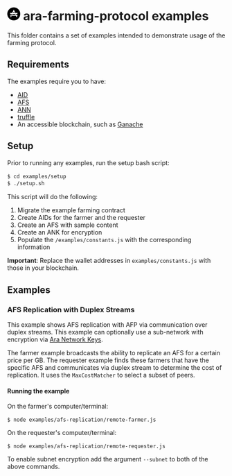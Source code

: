 <img src="https://github.com/arablocks/ara-module-template/blob/master/ara.png" width="30" height="30" /> ara-farming-protocol examples
========

This folder contains a set of examples intended to demonstrate usage of the farming protocol.

## Requirements

The examples require you to have:
- [AID](https://github.com/AraBlocks/ara-identity)
- [AFS](https://github.com/AraBlocks/ara-filesystem)
- [ANN](https://github.com/AraBlocks/ara-network)
- [truffle](https://truffleframework.com/)
- An accessible blockchain, such as [Ganache](https://truffleframework.com/ganache)

## Setup

 Prior to running any examples, run the setup bash script:

```sh
$ cd examples/setup
$ ./setup.sh
```

This script will do the following:
1. Migrate the example farming contract
2. Create AIDs for the farmer and the requester
3. Create an AFS with sample content
4. Create an ANK for encryption
4. Populate the `/examples/constants.js` with the corresponding information

**Important**: Replace the wallet addresses in `examples/constants.js` with those in your blockchain.

## Examples

### AFS Replication with Duplex Streams

This example shows AFS replication with AFP via communication over duplex streams. This example can optionally use a sub-network with encryption via [Ara Network Keys](https://github.com/AraBlocks/ara-network).

The farmer example broadcasts the ability to replicate an AFS for a certain price per GB. The requester example finds these farmers that have the specific AFS and communicates via duplex stream to determine the cost of replication. It uses the `MaxCostMatcher` to select a subset of peers.

#### Running the example

On the farmer's computer/terminal:
```
$ node examples/afs-replication/remote-farmer.js
```

On the requester's computer/terminal:
```
$ node examples/afs-replication/remote-requester.js
```

To enable subnet encryption add the argument `--subnet` to both of the above commands.